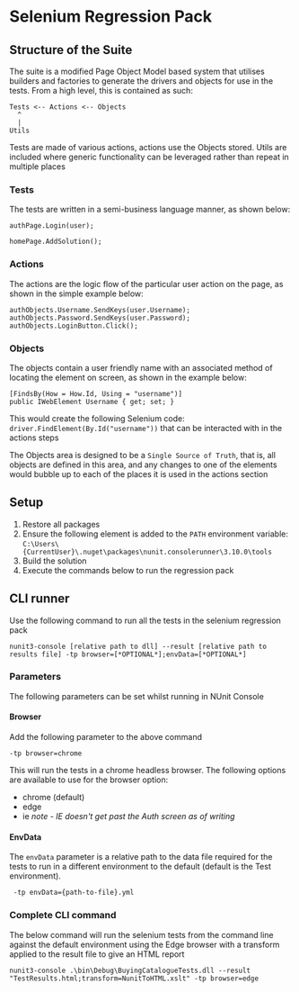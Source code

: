 ﻿# Selenium Regression Pack

## Structure of the Suite

The suite is a modified Page Object Model based system that utilises builders and factories to generate the drivers and objects for use in the 
tests. From a high level, this is contained as such:

```
Tests <-- Actions <-- Objects
  ^
  |
Utils
```

Tests are made of various actions, actions use the Objects stored. Utils are included where generic functionality can be leveraged rather than 
repeat in multiple places

### Tests
The tests are written in a semi-business language manner, as shown below:

```
authPage.Login(user);

homePage.AddSolution();
```

### Actions
The actions are the logic flow of the particular user action on the page, as shown in the simple example below:

```
authObjects.Username.SendKeys(user.Username);
authObjects.Password.SendKeys(user.Password);
authObjects.LoginButton.Click();
```

### Objects
The objects contain a user friendly name with an associated method of locating the element on screen, as shown in the example below:

```
[FindsBy(How = How.Id, Using = "username")]
public IWebElement Username { get; set; }
```

This would create the following Selenium code: `driver.FindElement(By.Id("username"))` that can be interacted with in the actions steps

The Objects area is designed to be a `Single Source of Truth`, that is, all objects are defined in this area, and any changes to one of the elements would 
bubble up to each of the places it is used in the actions section

## Setup
1. Restore all packages
2. Ensure the following element is added to the `PATH` environment variable: `C:\Users\{CurrentUser}\.nuget\packages\nunit.consolerunner\3.10.0\tools`
3. Build the solution
4. Execute the commands below to run the regression pack

## CLI runner

Use the following command to run all the tests in the selenium regression pack

```nunit3-console [relative path to dll] --result [relative path to results file] -tp browser=[*OPTIONAL*];envData=[*OPTIONAL*]```

### Parameters

The following parameters can be set whilst running in NUnit Console

#### Browser

Add the following parameter to the above command

```-tp browser=chrome```

This will run the tests in a chrome headless browser. The following options are available to use for the browser option:

- chrome (default)
- edge
- ie _note - IE doesn't get past the Auth screen as of writing_

#### EnvData

The `envData` parameter is a relative path to the data file required for the tests to run in a different environment to the default (default is the 
Test environment).

``` -tp envData={path-to-file}.yml```

### Complete CLI command

The below command will run the selenium tests from the command line against the default environment using the Edge browser with a transform applied to 
the result file to give an HTML report

```nunit3-console .\bin\Debug\BuyingCatalogueTests.dll --result "TestResults.html;transform=NunitToHTML.xslt" -tp browser=edge```
